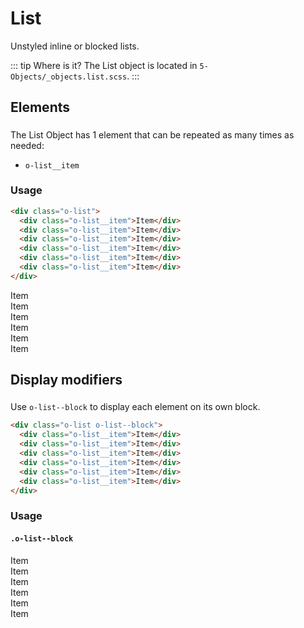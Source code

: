 # List

Unstyled inline or blocked lists.

::: tip Where is it?
The List object is located in `5-Objects/_objects.list.scss`.
:::

## Elements

The List Object has 1 element that can be repeated as many times as needed:

- `o-list__item`

### Usage

```html
<div class="o-list">
  <div class="o-list__item">Item</div>
  <div class="o-list__item">Item</div>
  <div class="o-list__item">Item</div>
  <div class="o-list__item">Item</div>
  <div class="o-list__item">Item</div>
  <div class="o-list__item">Item</div>
</div>
```

<div class="o-list u-mt-small">
  <div class="o-list__item">Item</div>
  <div class="o-list__item">Item</div>
  <div class="o-list__item">Item</div>
  <div class="o-list__item">Item</div>
  <div class="o-list__item">Item</div>
  <div class="o-list__item">Item</div>
</div>

## Display modifiers

Use `o-list--block` to display each element on its own block.

```html
<div class="o-list o-list--block">
  <div class="o-list__item">Item</div>
  <div class="o-list__item">Item</div>
  <div class="o-list__item">Item</div>
  <div class="o-list__item">Item</div>
  <div class="o-list__item">Item</div>
  <div class="o-list__item">Item</div>
</div>
```

### Usage

#### `.o-list--block`

<div class="o-list o-list--block u-mt-small">
  <div class="o-list__item">Item</div>
  <div class="o-list__item">Item</div>
  <div class="o-list__item">Item</div>
  <div class="o-list__item">Item</div>
  <div class="o-list__item">Item</div>
  <div class="o-list__item">Item</div>
</div>

<style lang="scss">
@import '../../.vuepress/scss/main.scss';
@import './outline.css';

code {
    div {
        color:black;
    }
    p {
        color:black;
    }
}

p {
  margin-block-start: 1em;
  margin-block-end: 1em;
}

h2 {
  padding-bottom: 0.3rem;
}

</style>
